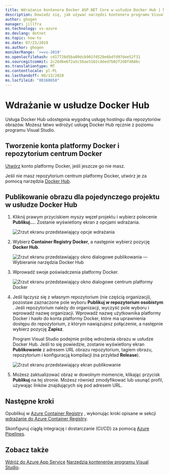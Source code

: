 ```yaml
---
title: Wdrażanie kontenera Docker ASP.NET Core w usłudze Docker Hub | Microsoft Docs
description: Dowiedz się, jak używać narzędzi kontenera programu Visual Studio do wdrażania aplikacji internetowej ASP.NET Core w usłudze Docker Hub
author: ghogen
manager: jillfra
ms.technology: vs-azure
ms.devlang: dotnet
ms.topic: how-to
ms.date: 07/23/2019
ms.author: ghogen
monikerRange: '>=vs-2019'
ms.openlocfilehash: cd17726d5ba09dcb901fd529e6bdfd97dee52f31
ms.sourcegitcommit: 2c26d6e6f2a5c56ae5102cdded7b02f2d0fd686c
ms.translationtype: MT
ms.contentlocale: pl-PL
ms.lasthandoff: 08/13/2020
ms.locfileid: "88168658"
---
```

# <a name="deploy-to-docker-hub"></a>Wdrażanie w usłudze Docker Hub

Usługa Docker Hub udostępnia wygodną usługę hostingu dla repozytoriów obrazów. Możesz łatwo wdrożyć usługę Docker Hub ręcznie z poziomu programu Visual Studio.

## <a name="create-a-docker-account-and-docker-hub-repository"></a>Tworzenie konta platformy Docker i repozytorium centrum Docker

[Utwórz](https://hub.docker.com/signup) konto platformy Docker, jeśli jeszcze go nie masz.

Jeśli nie masz repozytorium centrum platformy Docker, utwórz je za pomocą narzędzia [Docker Hub](https://hub.docker.com/).

## <a name="publish-the-image-for-a-single-project-to-docker-hub"></a>Publikowanie obrazu dla pojedynczego projektu w usłudze Docker Hub

1. Kliknij prawym przyciskiem myszy węzeł projektu i wybierz polecenie **Publikuj...**. Zostanie wyświetlony ekran z opcjami wdrażania.

   ![Zrzut ekranu przedstawiający opcje wdrażania](media/container-tools/vs-2019/docker-container-registry.png)

1. Wybierz **Container Registry Docker**, a następnie wybierz pozycję **Docker Hub**.

   ![Zrzut ekranu przedstawiający okno dialogowe publikowania — Wybieranie narzędzia Docker Hub](media/deploy-docker-hub/container-tools-docker-hub-deploy.png)

1. Wprowadź swoje poświadczenia platformy Docker.

   ![Zrzut ekranu przedstawiający okno dialogowe centrum platformy Docker](media/deploy-docker-hub/container-tools-docker-hub-credentials.png)

1. Jeśli łączysz się z własnym repozytorium (nie częścią organizacji), pozostaw zaznaczone pole wyboru **Publikuj w repozytorium osobistym** . Jeśli repozytorium należy do organizacji, wyczyść pole wyboru i wprowadź nazwę organizacji. Wprowadź nazwę użytkownika platformy Docker i hasło do konta platformy Docker, które ma uprawnienia dostępu do repozytorium, z którym nawiązujesz połączenie, a następnie wybierz pozycję **Zapisz**.  

   Program Visual Studio podejmie próbę wdrożenia obrazu w usłudze Docker Hub.  Jeśli to się powiedzie, zostanie wyświetlony ekran **Publikowanie** z adresem URL obrazu repozytorium, tagiem obrazu, repozytorium i konfiguracją kompilacji (na przykład **Release**).

   ![Zrzut ekranu przedstawiający ekran publikowanie](media/deploy-docker-hub/container-tools-docker-hub-finished.png)

1. Możesz zaktualizować obraz w dowolnym momencie, klikając przycisk **Publikuj** na tej stronie.  Możesz również zmodyfikować lub usunąć profil, używając linków znajdujących się pod adresem URL.

## <a name="next-steps"></a>Następne kroki

Opublikuj w [Azure Container Registry](/azure/container-registry/) , wykonując kroki opisane w sekcji [wdrażanie do Azure Container Registry](hosting-web-apps-in-docker.md).

Skonfiguruj ciągłą integrację i dostarczanie (CI/CD) za pomocą [Azure Pipelines](/azure/devops/pipelines/?view=azure-devops).

## <a name="see-also"></a>Zobacz także

[Wdróż do Azure App Service](deploy-app-service.md) 
 [Narzędzia kontenerów programu Visual Studio](/visualstudio/containers/).